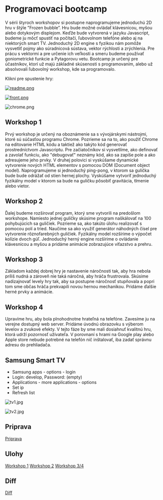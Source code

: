 # Programovaci bootcamp
V sérii štyroch workshopov si postupne naprogramujeme jednoduchú 2D hru v štýle "Frozen bubble”. Hru bude možné ovládať klávesnicou, myšou alebo dotykovým displejom. Keďže bude vytvorená v jazyku Javascript, budeme ju môcť spustiť na počítači, ľubovolnom telefóne alebo aj na niektorých smart TV.
Jednoduchý 2D engine s fyzikou nám pomôže vysvetliť pojmy ako súradnicová sústava, vektor rýchlosti a zrýchlenia. Pre prácu s vektormi a pre určenie ich veľkosti a smeru budeme používať goniometrické funkcie a Pytagorovu vetu.
Bootcamp je určený pre účastníkov, ktorí už majú základné skúsenosti s programovaním, alebo už absolvovali ľubovolný workshop, kde sa programovalo.

Klikni pre spustenie hry:

[![readme.png](readme.png)](https://gabo.guru/)

[![front.png](front.png)](https://gabo.guru/)

![chrome.png](chrome.png)

## Workshop 1
Prvý workshop je určený na oboznámenie sa s vývojárskymi nástrojmi, ktoré sú súčasťou programu Chrome. Pozrieme sa na to, ako použiť Chrome na editovanie HTML kódu a taktiež ako takýto kód generovať prostredníctvom Javascriptu. Pre začiatočníkov si vysvetlíme, ako definovať a zavolať funkciu, ako "debugovať" neznámy kód, ako sa zapíše pole a ako adresujeme jeho prvky. 
V druhej polovici si vyskúšame dynamické vytvorenie nových HTML elementov s pomocou DOM (Document object model). Naprogramujeme si jednoduchý ping-pong, v ktorom sa gulička bude bude odrážať od stien hernej plochy. Vyskúšame vytvoriť jednoduchý fyzikálny model v ktorom sa bude na guličku pôsobiť gravitácia, tlmenie alebo vietor.

## Workshop 2
Ďalej budeme rozširovať program, ktorý sme vytvorili na predošlom workshope. Namiesto jednej guličky skúsime program naškálovať na 100 pohybujúcich sa guličiek. Pozrieme sa, ako takúto úlohu realizovať s pomocou polí a tried. Naučíme sa ako využiť generátor náhodných čísel pre vytvorenie rôznofarebných guličiek. Fyzikálny model rozšírime o výpočet kolízie dvoch gúľ. 
Jednoduchý herný engine rozšírime o ovládanie klávesnicou a myšou a pridáme animácie zobrazujúce víťazstvo a prehru.

## Workshop 3
Základom každej dobrej hry je nastavenie náročnosti tak, aby hra nebola príliš nudná a zároveň nie taká náročná, aby hráča frustrovala. Skúsime nadizajnovať levely hry tak, aby sa postupne náročnosť stupňovala a popri tom sme občas hráča prekvapili novou hernou mechanikou. Pridáme ďalšie herné prvky a animácie.
  
## Workshop 4
Upravíme hru, aby bola plnohodnotne hrateľná na telefóne. Zavesíme ju na verejne dostupný web server. Pridáme úvodnú obrazovku s výberom levelov a zvukové efekty. V tejto fáze by sme mali dosiahnuť kvalitnú hru, ktorá udrží pozornosť užívateľa. V porovnaní s hrami na Google play alebo Apple store nebude potrebné na telefón nič inštalovať, iba zadať správnu adresu do prehliadača.

## Samsung Smart TV

- Samsung apps - options - login
- Login: develop, Password: (empty)
- Applications - more applications - options
- Set ip
- Refresh list

![tv1.jpg](tv1.jpg)

![tv2.jpg](tv2.jpg)

## Priprava

[Priprava](priprava/priprava.md)

## Ulohy

[Workshop 1](tasks1.md)
[Workshop 2](tasks2.md)
[Workshop 3/4](tasks34.md)

## Diff

[Diff](diff.md)
